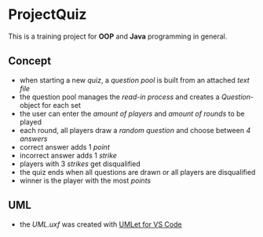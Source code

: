 # ProjectQuiz

This is a training project for **OOP** and **Java** programming in general.

## Concept
- when starting a new *quiz*, a *question pool* is built from an attached *text file*
- the question pool manages the *read-in process* and creates a *Question*-object for each set
- the user can enter the *amount of players* and *amount of rounds* to be played
- each round, all players draw a *random question* and choose between *4 answers*
- correct answer adds 1 *point*
- incorrect answer adds 1 *strike*
- players with 3 *strikes* get disqualified
- the quiz ends when all questions are drawn or all players are disqualified
- winner is the player with the most *points*

## UML
- the *UML.uxf* was created with [UMLet for VS Code](https://marketplace.visualstudio.com/items?itemName=TheUMLetTeam.umlet)